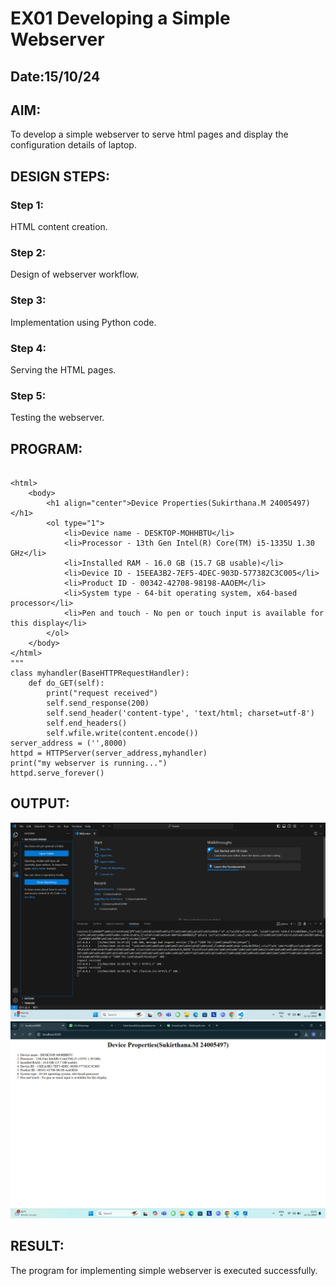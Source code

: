 # EX01 Developing a Simple Webserver
## Date:15/10/24

## AIM:
To develop a simple webserver to serve html pages and display the configuration details of laptop.

## DESIGN STEPS:
### Step 1: 
HTML content creation.

### Step 2:
Design of webserver workflow.

### Step 3:
Implementation using Python code.

### Step 4:
Serving the HTML pages.

### Step 5:
Testing the webserver.

## PROGRAM:
```

<html>
    <body>
        <h1 align="center">Device Properties(Sukirthana.M 24005497)</h1>
        <ol type="1">
            <li>Device name - DESKTOP-MOHHBTU</li>
            <li>Processor - 13th Gen Intel(R) Core(TM) i5-1335U 1.30 GHz</li>
            <li>Installed RAM - 16.0 GB (15.7 GB usable)</li>
            <li>Device ID - 15EEA3B2-7EF5-4DEC-903D-577382C3C005</li>
            <li>Product ID - 00342-42708-98198-AAOEM</li>
            <li>System type - 64-bit operating system, x64-based processor</li>
            <li>Pen and touch - No pen or touch input is available for this display</li>
        </ol>
    </body>
</html>
"""
class myhandler(BaseHTTPRequestHandler):
    def do_GET(self):
        print("request received")
        self.send_response(200)
        self.send_header('content-type', 'text/html; charset=utf-8')
        self.end_headers()
        self.wfile.write(content.encode())
server_address = ('',8000)
httpd = HTTPServer(server_address,myhandler)
print("my webserver is running...")
httpd.serve_forever()
```
## OUTPUT:
![alt text](<Screenshot (9).png>)
![alt text](<Screenshot (11).png>)
## RESULT:
The program for implementing simple webserver is executed successfully.
